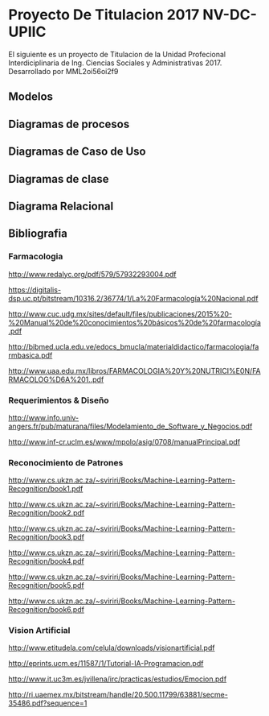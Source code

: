 # Proyecto De Titulacion 2017 NV-DC-UPIIC

El siguiente es un proyecto de Titulacion de la Unidad Profecional Interdiciplinaria de Ing. Ciencias Sociales y Administrativas 2017.
Desarrollado por MML2oi56oi2f9

## Modelos

## Diagramas de procesos

## Diagramas de Caso de Uso

## Diagramas de clase

## Diagrama Relacional

## Bibliografia

### Farmacologia

http://www.redalyc.org/pdf/579/57932293004.pdf

https://digitalis-dsp.uc.pt/bitstream/10316.2/36774/1/La%20Farmacología%20Nacional.pdf

http://www.cuc.udg.mx/sites/default/files/publicaciones/2015%20-%20Manual%20de%20conocimientos%20básicos%20de%20farmacología.pdf

http://bibmed.ucla.edu.ve/edocs_bmucla/materialdidactico/farmacologia/farmbasica.pdf

http://www.uaa.edu.mx/libros/FARMACOLOGIA%20Y%20NUTRICI%E0N/FARMACOLOG%D6A%201..pdf

### Requerimientos & Diseño

http://www.info.univ-angers.fr/pub/maturana/files/Modelamiento_de_Software_y_Negocios.pdf

http://www.inf-cr.uclm.es/www/mpolo/asig/0708/manualPrincipal.pdf

### Reconocimiento de Patrones

http://www.cs.ukzn.ac.za/~sviriri/Books/Machine-Learning-Pattern-Recognition/book1.pdf

http://www.cs.ukzn.ac.za/~sviriri/Books/Machine-Learning-Pattern-Recognition/book2.pdf

http://www.cs.ukzn.ac.za/~sviriri/Books/Machine-Learning-Pattern-Recognition/book3.pdf

http://www.cs.ukzn.ac.za/~sviriri/Books/Machine-Learning-Pattern-Recognition/book4.pdf

http://www.cs.ukzn.ac.za/~sviriri/Books/Machine-Learning-Pattern-Recognition/book5.pdf

http://www.cs.ukzn.ac.za/~sviriri/Books/Machine-Learning-Pattern-Recognition/book6.pdf

### Vision Artificial

http://www.etitudela.com/celula/downloads/visionartificial.pdf

http://eprints.ucm.es/11587/1/Tutorial-IA-Programacion.pdf

http://www.it.uc3m.es/jvillena/irc/practicas/estudios/Emocion.pdf

http://ri.uaemex.mx/bitstream/handle/20.500.11799/63881/secme-35486.pdf?sequence=1
